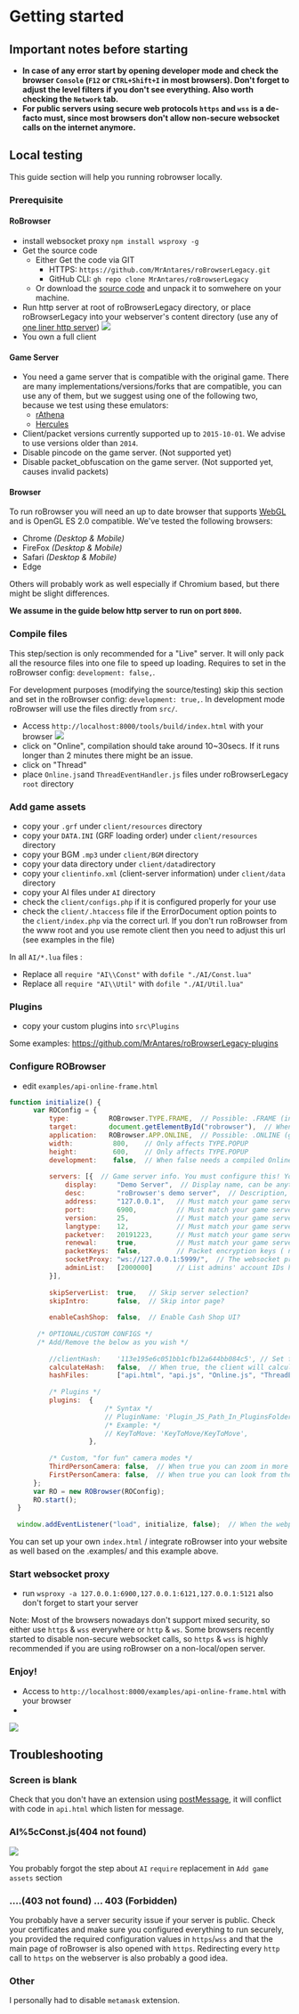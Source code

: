 # Getting started

## Important notes before starting
- **In case of any error start by opening developer mode and check the browser `Console` (`F12` or `CTRL+Shift+I` in most browsers). Don't forget to adjust the level filters if you don't see everything. Also worth checking the `Network` tab.**
- **For public servers using secure web protocols `https` and `wss` is a de-facto must, since most browsers don't allow non-secure websocket calls on the internet anymore.**

## Local testing
This guide section will help you running robrowser locally.
### Prerequisite
#### RoBrowser
- install websocket proxy `npm install wsproxy -g`
- Get the source code
  - Either Get the code via GIT
    - HTTPS: `https://github.com/MrAntares/roBrowserLegacy.git`
    - GitHub CLI: `gh repo clone MrAntares/roBrowserLegacy`
  - Or download the [source code](https://github.com/MrAntares/roBrowserLegacy/archive/refs/heads/master.zip) and unpack it to somwehere on your machine.
- Run http server at root of roBrowserLegacy directory, or place roBrowserLegacy into your webserver's content directory (use any of [one liner http server](https://gist.github.com/willurd/5720255))
![](img/start-http-server.png)
- You own a full client
#### Game Server
- You need a game server that is compatible with the original game. There are many implementations/versions/forks that are compatible, you can use any of them, but we suggest using one of the following two, because we test using these emulators:
  - [rAthena](https://github.com/rathena/rathena)
  - [Hercules](https://github.com/HerculesWS/Hercules/)
- Client/packet versions currently supported up to `2015-10-01`. We advise to use versions older than `2014`.
- Disable pincode on the game server. (Not supported yet)
- Disable packet_obfuscation on the game server. (Not supported yet, causes invalid packets)
#### Browser
To run roBrowser you will need an up to date browser that supports [WebGL](http://www.chromeexperiments.com/webgl/) and is OpenGL ES 2.0 compatible. We've tested the following browsers:
* Chrome _(Desktop & Mobile)_
* FireFox _(Desktop & Mobile)_
* Safari _(Desktop & Mobile)_
* Edge

Others will probably work as well especially if Chromium based, but there might be slight differences.

__We assume in the guide below http server to run on port `8000`.__
### Compile files
This step/section is only recommended for a "Live" server. It will only pack all the resource files into one file to speed up loading. Requires to set in the roBrowser config: `development: false,`.

For development purposes (modifying the source/testing) skip this section and set in the roBrowser config: `development: true,`. In development mode roBrowser will use the files directly from `src/`.
- Access `http://localhost:8000/tools/build/index.html` with your browser
  ![](img/start-tools.png)
- click on "Online", compilation should take around 10~30secs. If it runs longer than 2 minutes there might be an issue.
- click on "Thread"
- place `Online.js`and `ThreadEventHandler.js` files under roBrowserLegacy `root` directory

### Add game assets
- copy your `.grf` under `client/resources` directory
- copy your `DATA.INI` (GRF loading order) under `client/resources` directory
- copy your BGM `.mp3` under `client/BGM` directory
- copy your data directory under `client/data`directory
- copy your `clientinfo.xml` (client-server information) under `client/data` directory
- copy your AI files under `AI` directory
- check the `client/configs.php` if it is configured properly for your use
- check the `client/.htaccess` file if the ErrorDocument option points to the `client/index.php` via the correct url. If you don't run roBrowser from the www root and you use remote client then you need to adjust this url (see examples in the file)

In all `AI/*.lua` files :
- Replace all `require "AI\\Const"` with `dofile "./AI/Const.lua"`
- Replace all `require "AI\\Util"` with `dofile "./AI/Util.lua"`

### Plugins
- copy your custom plugins into `src\Plugins` 

Some examples: https://github.com/MrAntares/roBrowserLegacy-plugins

### Configure ROBrowser
- edit `examples/api-online-frame.html`
```js
function initialize() {
      var ROConfig = {
          type:          ROBrowser.TYPE.FRAME,  // Possible: .FRAME (instert into current document), .POPUP (open new window)
          target:        document.getElementById("robrowser"),  // When using TYPE.FRAME this is the id of the target iframe in the current document
          application:   ROBrowser.APP.ONLINE,  // Possible: .ONLINE (game), .MAPVIEWER, .GRFVIEWER, .MODELVIEWER, .STRVIEWER, .GRANNYMODELVIEWER (not implemented)
          width:          800,    // Only affects TYPE.POPUP
          height:         600,    // Only affects TYPE.POPUP
          development:    false,  // When false needs a compiled Online.js in the root (faster load). When true, the client will directly use the javascript files from src/ (slower load, for debugging/development only)
          
          servers: [{  // Game server info. You must configure this! You can have multiple servers like: servers: [{..}, {..}, {..}],
              display:     "Demo Server",  // Display name, can be anything
              desc:        "roBrowser's demo server",  // Description, can be anything
              address:     "127.0.0.1",   // Must match your game server's
              port:        6900,          // Must match your game server's
              version:     25,            // Must match your game server's
              langtype:    12,            // Must match your game server's
              packetver:   20191223,      // Must match your game server's
              renewal:     true,          // Must match your game server's type (true/false). When using clientinfo.xml you can add the <renewal>true</renewal> custom tag.
              packetKeys:  false,         // Packet encryption keys ( not implemented?? )
              socketProxy: "ws://127.0.0.1:5999/",  // The websocket proxy's address you set up previously for robrowser (wsproxy)
              adminList:   [2000000]      // List admins' account IDs here like: [2000000, 2000001, 2000002 .... etc]
          }],
          
          skipServerList:  true,   // Skip server selection?
          skipIntro:       false,  // Skip intor page?
          
          enableCashShop:  false,  // Enable Cash Shop UI?
          
       /* OPTIONAL/CUSTOM CONFIGS */
       /* Add/Remove the below as you wish */
          
          //clientHash:    '113e195e6c051bb1cfb12a644bb084c5', // Set fixed client hash value here (less secure, for development only)
          calculateHash:   false,  // When true, the client will calculate it's own hash and send that value (slower, more secure, only when development is false). Must provide the list of files in hashFiles!
          hashFiles:       ["api.html", "api.js", "Online.js", "ThreadEventHandler.js"],  // List of files to calculate the Hash based on. Add all files your robrowser uses, including your "main page/index.html" where you set up the RoBrowser Config. Only used when calculateHash is true.
          
          /* Plugins */
          plugins:  {
                        /* Syntax */
                        // PluginName: 'Plugin_JS_Path_In_PluginsFolder_Without_Extension',
                        /* Example: */
                        // KeyToMove: 'KeyToMove/KeyToMove',
                    },
          
          /* Custom, "for fun" camera modes */
          ThirdPersonCamera: false,  // When true you can zoom in more and rotate camera around player more freely with mouse
          FirstPersonCamera: false,  // When true you can look from the player's head, like an FPS game and rotate camera without limit
      };
      var RO = new ROBrowser(ROConfig);
      RO.start();
  }
  
  window.addEventListener("load", initialize, false);  // When the webpage loads this will start roBrowser
```
You can set up your own `index.html` / integrate roBrowser into your website as well based on the .examples/ and this example above.

### Start websocket proxy
- run `wsproxy -a 127.0.0.1:6900,127.0.0.1:6121,127.0.0.1:5121`
also don't forget to start your server

Note: Most of the browsers nowadays don't support mixed security, so either use `https` & `wss` everywhere or `http` & `ws`. Some browsers recently started to disable non-secure websocket calls, so `https` & `wss` is highly recommended if you are using roBrowser on a non-local/open server.
### Enjoy!
- Access to `http://localhost:8000/examples/api-online-frame.html` with your browser
- 
![](img/start-robrowser.png)

## Troubleshooting
### Screen is blank
Check that you don't have an extension using [postMessage](https://developer.mozilla.org/en-US/docs/Web/API/Window/message_event), it will conflict with code in `api.html` which listen for message.

### AI%5cConst.js(404 not found)
![](img/start-ai-error.png)

You probably forgot the step about `AI` `require` replacement in `Add game assets` section

### ....(403 not found) ... 403 (Forbidden)

You probably have a server security issue if your server is public. Check your certificates and make sure you configured everything to run securely, you provided the required configuration values in `https`/`wss` and that the main page of roBrowser is also opened with `https`. Redirecting every `http` call to `https` on the webserver is also probably a good idea.

### Other
I personally had to disable `metamask` extension.
